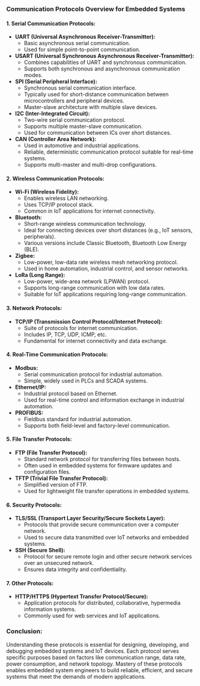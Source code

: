 ### Communication Protocols Overview for Embedded Systems

#### 1\. **Serial Communication Protocols:**

-   **UART (Universal Asynchronous Receiver-Transmitter):**
    -   Basic asynchronous serial communication.
    -   Used for simple point-to-point communication.
-   **USART (Universal Synchronous Asynchronous Receiver-Transmitter):**
    -   Combines capabilities of UART and synchronous communication.
    -   Supports both synchronous and asynchronous communication modes.
-   **SPI (Serial Peripheral Interface):**
    -   Synchronous serial communication interface.
    -   Typically used for short-distance communication between microcontrollers and peripheral devices.
    -   Master-slave architecture with multiple slave devices.
-   **I2C (Inter-Integrated Circuit):**
    -   Two-wire serial communication protocol.
    -   Supports multiple master-slave communication.
    -   Used for communication between ICs over short distances.
-   **CAN (Controller Area Network):**
    -   Used in automotive and industrial applications.
    -   Reliable, deterministic communication protocol suitable for real-time systems.
    -   Supports multi-master and multi-drop configurations.

#### 2\. **Wireless Communication Protocols:**

-   **Wi-Fi (Wireless Fidelity):**
    -   Enables wireless LAN networking.
    -   Uses TCP/IP protocol stack.
    -   Common in IoT applications for internet connectivity.
-   **Bluetooth:**
    -   Short-range wireless communication technology.
    -   Ideal for connecting devices over short distances (e.g., IoT sensors, peripherals).
    -   Various versions include Classic Bluetooth, Bluetooth Low Energy (BLE).
-   **Zigbee:**
    -   Low-power, low-data rate wireless mesh networking protocol.
    -   Used in home automation, industrial control, and sensor networks.
-   **LoRa (Long Range):**
    -   Low-power, wide-area network (LPWAN) protocol.
    -   Supports long-range communication with low data rates.
    -   Suitable for IoT applications requiring long-range communication.

#### 3\. **Network Protocols:**

-   **TCP/IP (Transmission Control Protocol/Internet Protocol):**
    -   Suite of protocols for internet communication.
    -   Includes IP, TCP, UDP, ICMP, etc.
    -   Fundamental for internet connectivity and data exchange.

#### 4\. **Real-Time Communication Protocols:**

-   **Modbus:**
    -   Serial communication protocol for industrial automation.
    -   Simple, widely used in PLCs and SCADA systems.
-   **Ethernet/IP:**
    -   Industrial protocol based on Ethernet.
    -   Used for real-time control and information exchange in industrial automation.
-   **PROFIBUS:**
    -   Fieldbus standard for industrial automation.
    -   Supports both field-level and factory-level communication.

#### 5\. **File Transfer Protocols:**

-   **FTP (File Transfer Protocol):**
    -   Standard network protocol for transferring files between hosts.
    -   Often used in embedded systems for firmware updates and configuration files.
-   **TFTP (Trivial File Transfer Protocol):**
    -   Simplified version of FTP.
    -   Used for lightweight file transfer operations in embedded systems.

#### 6\. **Security Protocols:**

-   **TLS/SSL (Transport Layer Security/Secure Sockets Layer):**
    -   Protocols that provide secure communication over a computer network.
    -   Used to secure data transmitted over IoT networks and embedded systems.
-   **SSH (Secure Shell):**
    -   Protocol for secure remote login and other secure network services over an unsecured network.
    -   Ensures data integrity and confidentiality.

#### 7\. **Other Protocols:**

-   **HTTP/HTTPS (Hypertext Transfer Protocol/Secure):**
    -   Application protocols for distributed, collaborative, hypermedia information systems.
    -   Commonly used for web services and IoT applications.

### Conclusion:

Understanding these protocols is essential for designing, developing, and debugging embedded systems and IoT devices. Each protocol serves specific purposes based on factors like communication range, data rate, power consumption, and network topology. Mastery of these protocols enables embedded system engineers to build reliable, efficient, and secure systems that meet the demands of modern applications.
